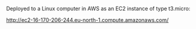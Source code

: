 
Deployed to a Linux computer in AWS as an EC2 instance of type t3.micro:

http://ec2-16-170-206-244.eu-north-1.compute.amazonaws.com/ 
